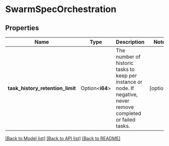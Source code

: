 # SwarmSpecOrchestration

## Properties

Name | Type | Description | Notes
------------ | ------------- | ------------- | -------------
**task_history_retention_limit** | Option<**i64**> | The number of historic tasks to keep per instance or node. If negative, never remove completed or failed tasks.  | [optional]

[[Back to Model list]](../README.md#documentation-for-models) [[Back to API list]](../README.md#documentation-for-api-endpoints) [[Back to README]](../README.md)


